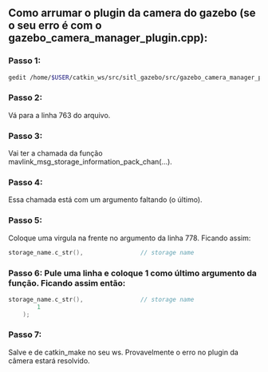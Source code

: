 ## Como arrumar o plugin da camera do gazebo (se o seu erro é com o gazebo_camera_manager_plugin.cpp):

### Passo 1:
```bash
gedit /home/$USER/catkin_ws/src/sitl_gazebo/src/gazebo_camera_manager_plugin.cpp
```

### Passo 2:
Vá para a linha 763 do arquivo.

### Passo 3:
Vai ter a chamada da função mavlink_msg_storage_information_pack_chan(...).

### Passo 4:
Essa chamada está com um argumento faltando (o último).

### Passo 5: 
Coloque uma virgula na frente no argumento da linha 778. Ficando assim:
```cpp
storage_name.c_str(),                // storage name
```

### Passo 6: Pule uma linha e coloque 1 como último argumento da função. Ficando assim então:
```cpp
storage_name.c_str(),                // storage name
        1
    );
```

### Passo 7:
Salve e de catkin_make no seu ws. Provavelmente o erro no plugin da câmera estará resolvido.
